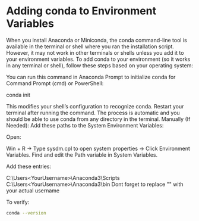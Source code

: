 # Adding conda to Environment Variables
When you install Anaconda or Miniconda, the conda command-line tool is available in the terminal or shell where you ran the installation script. However, it may not work in other terminals or shells unless you add it to your environment variables. To add conda to your environment (so it works in any terminal or shell), follow these steps based on your operating system:

You can run this command in Anaconda Prompt to initialize conda for Command Prompt (cmd) or PowerShell:

conda init

This modifies your shell’s configuration to recognize conda.
Restart your terminal after running the command.
The process is automatic and you should be able to use conda from any directory in the terminal.
Manually (If Needed): Add these paths to the System Environment Variables:

Open:

Win + R → Type sysdm.cpl to open system properties → Click Environment Variables.
Find and edit the Path variable in System Variables.

Add these entries:

C:\Users\<YourUsername>\Anaconda3\Scripts
C:\Users\<YourUsername>\Anaconda3\bin
Dont forget to replace "<YourUsername>" with your actual username

To verify:


```bash
conda --version
```

